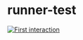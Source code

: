 # runner-test
[![First interaction](https://github.com/walrus811/runner-test/actions/workflows/main.yml/badge.svg)](https://github.com/walrus811/runner-test/actions/workflows/main.yml)
